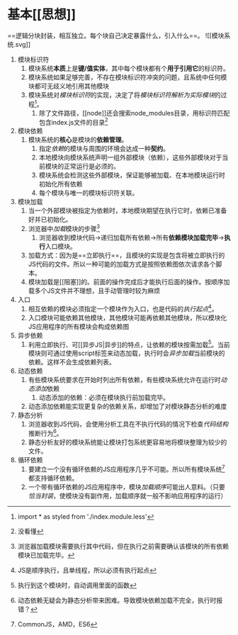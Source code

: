 # 基本[[思想]]
==逻辑分块封装，相互独立。每个块自己决定暴露什么，引入什么==。
![[模块系统.svg]]
1. 模块标识符
	1. 模块系统**本质**上是**键/值实体**，其中每个模块都有个**用于引用它**的标识符。
	2. 模块系统如果足够完善，不存在模块标识符冲突的问题，且系统中任何模块都可无歧义地引用其他模块
	3. 模块系统对*模块标识符*的实现，决定了将*模块标识符解析为实际模块*的过程[^1]。
		1. 除了文件路径，[[node]]还会搜索node_modules目录，用标识符匹配包含index.js文件的目录[^2]
2. 模块依赖
	1. 模块系统的**核心**是模块的**依赖管理**。
		1. 指定*依赖*的模块与周围的环境会达成一种**契约**。
		2. 本地模块向模块系统声明一组外部模块（依赖），这些外部模块对于当前模块的正常运行是必须的。
		3. 模块系统会检测这些外部模块，保证能够被加载、在本地模块运行时初始化所有依赖
		4. 每个模块与唯一的模块标识符关联。
3. 模块加载
	1. 当一个外部模块被指定为依赖时，本地模块期望在执行它时，依赖已准备好并已初始化。
	2. 浏览器中*加载*模块的步骤[^3]
		1. 浏览器收到模块代码→递归加载所有依赖→所有**依赖模块加载完毕**→**执行**入口模块。
	3. 加载方式：因为是==立即执行==，且模块的实现是包含将被立即执行的JS代码的文件。所以一种可能的加载方式是按照依赖图依次请求各个脚本。
	4. 模块加载是[[阻塞]]的。前面的操作完成后才能执行后面的操作。按顺序加载多个JS文件并不理想，且手动管理时较为麻烦
4. 入口
	1. 相互依赖的模块必须指定一个模块作为入口，也是代码的*执行起点*[^4]。
	2. 入口模块可能依赖其他模块，其他模块可能再依赖其他模块，所以模块化JS应用程序的所有模块会构成依赖图
5. 异步依赖
	1. 利用立即执行、可[[异步JS|异步]]的特点，让依赖的模块按需加载[^5]。当前模块则可通过使用script标签来动态加载，执行时会*异步加载*当前模块的依赖。这样不会生成依赖列表。
6. 动态依赖
	1. 有些模块系统要求在开始时列出所有依赖，有些模块系统允许在运行时*动态添加*依赖
		1. 动态添加的依赖：必须在模块执行前加载完毕。
	2. 动态添加依赖能实现更复杂的依赖关系，却增加了对模块静态分析的难度
7. 静态分析
	1. 浏览器收到JS代码，会使用分析工具在不执行代码的情况下检查*代码结构*推断行为[^6]。
	2. 静态分析友好的模块系统能让模块打包系统更容易地将模块整理为较少的文件。
8. 循环依赖
	1. 要建立一个没有循环依赖的JS应用程序几乎不可能。所以所有模块系统[^7]都支持循环依赖。
	2. 一个带有循环依赖的JS应用程序中，模块*加载顺序*可能出人意料。（只要*恰当封装*，使模块没有副作用，加载顺序就一般不影响应用程序的运行）



[^1]: import \* as styled from './index.module.less'
[^2]: 没看懂
[^3]: 浏览器加载模块需要执行其中代码，但在执行之前需要确认该模块的所有依赖模块已加载完毕。
[^4]: JS是顺序执行，且单线程，所以必须有执行起点
[^5]: 执行到这个模块时，自动调用里面的函数
[^6]: 动态依赖无疑会为静态分析带来困难。导致模块依赖加载不完全，执行时报错？
[^7]: CommonJS，AMD，ES6